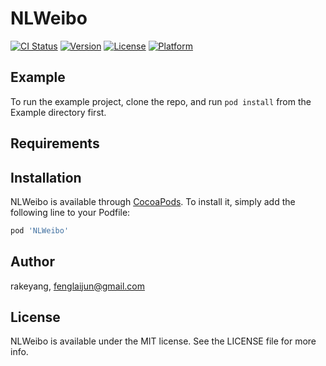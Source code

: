 # NLWeibo

[![CI Status](https://img.shields.io/travis/rakeyang/NLWeibo.svg?style=flat)](https://travis-ci.org/rakeyang/NLWeibo)
[![Version](https://img.shields.io/cocoapods/v/NLWeibo.svg?style=flat)](https://cocoapods.org/pods/NLWeibo)
[![License](https://img.shields.io/cocoapods/l/NLWeibo.svg?style=flat)](https://cocoapods.org/pods/NLWeibo)
[![Platform](https://img.shields.io/cocoapods/p/NLWeibo.svg?style=flat)](https://cocoapods.org/pods/NLWeibo)

## Example

To run the example project, clone the repo, and run `pod install` from the Example directory first.

## Requirements

## Installation

NLWeibo is available through [CocoaPods](https://cocoapods.org). To install
it, simply add the following line to your Podfile:

```ruby
pod 'NLWeibo'
```

## Author

rakeyang, fenglaijun@gmail.com

## License

NLWeibo is available under the MIT license. See the LICENSE file for more info.
